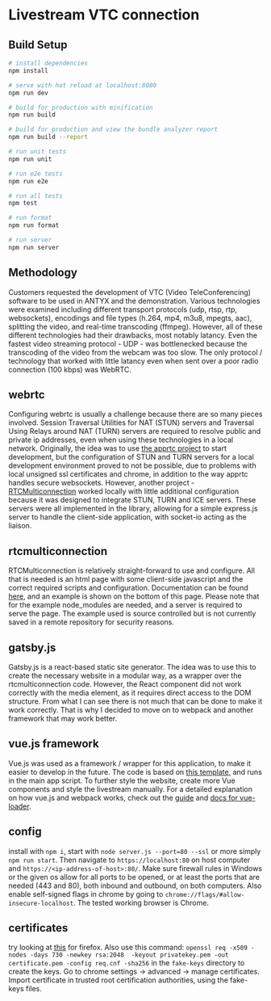 # Livestream VTC connection

## Build Setup

``` bash
# install dependencies
npm install

# serve with hot reload at localhost:8080
npm run dev

# build for production with minification
npm run build

# build for production and view the bundle analyzer report
npm run build --report

# run unit tests
npm run unit

# run e2e tests
npm run e2e

# run all tests
npm test

# run format
npm run format

# run server
npm run server
```

## Methodology

Customers requested the development of VTC (Video TeleConferencing) software to be used in ANTYX and the demonstration. Various technologies were examined including different transport protocols (udp, rtsp, rtp, websockets), encodings and file types (h.264, mp4, m3u8, mpegts, aac), splitting the video, and real-time transcoding (ffmpeg). However, all of these different technologies had their drawbacks, most notably latancy. Even the fastest video streaming protocol - UDP - was bottlenecked because the transcoding of the video from the webcam was too slow. The only protocol / technology that worked with little latancy even when sent over a poor radio connection (100 kbps) was WebRTC.

## webrtc

Configuring webrtc is usually a challenge because there are so many pieces involved. Session Traversal Utilities for NAT (STUN) servers and Traversal Using Relays around NAT (TURN) servers are required to resolve public and private ip addresses, even when using these technologies in a local network. Originally, the idea was to use [the apprtc project](https://github.com/webrtc/apprtc) to start development, but the configuration of STUN and TURN servers for a local development environment proved to not be possible, due to problems with local unsigned ssl certificates and chrome, in addition to the way apprtc handles secure websockets. However, another project - [RTCMulticonnection](https://github.com/muaz-khan/RTCMultiConnection) worked locally with little additional configuration because it was designed to integrate STUN, TURN and ICE servers. These servers were all implemented in the library, allowing for a simple express.js server to handle the client-side application, with socket-io acting as the liaison.

## rtcmulticonnection

RTCMulticonnection is relatively straight-forward to use and configure. All that is needed is an html page with some client-side javascript and the correct required scripts and configuration. Documentation can be found [here](https://github.com/muaz-khan/RTCMultiConnection/wiki/Bandwidth-Management), and an example is shown on the bottom of this page. Please note that for the example node_modules are needed, and a server is required to serve the page. The example used is source controlled but is not currently saved in a remote repository for security reasons.

## gatsby.js

Gatsby.js is a react-based static site generator. The idea was to use this to create the necessary website in a modular way, as a wrapper over the rtcmulticonnection code. However, the React component did not work correctly with the media element, as it requires direct access to the DOM structure. From what I can see there is not much that can be done to make it work correctly. That is why I decided to move on to webpack and another framework that may work better.

## vue.js framework

Vue.js was used as a framework / wrapper for this application, to make it easier to develop in the future. The code is based on [this template](https://github.com/vuejs-templates/webpack), and runs in the main app script. To further style the website, create more Vue components and style the livestream manually. For a detailed explanation on how vue.js and webpack works, check out the [guide](http://vuejs-templates.github.io/webpack/) and [docs for vue-loader](http://vuejs.github.io/vue-loader).

## config

install with `npm i`, start with `node server.js --port=80 --ssl` or more simply `npm run start`. Then navigate to `https://localhost:80` on host computer and `https://<ip-address-of-host>:80/`. Make sure firewall rules in Windows or the given os allow for all ports to be opened, or at least the ports that are needed (443 and 80), both inbound and outbound, on both computers. Also enable self-signed flags in chrome by going to `chrome://flags/#allow-insecure-localhost`. The tested working browser is Chrome.

## certificates

try looking at [this](https://superuser.com/questions/1303396/how-to-fix-firefox-59-no-longer-accepting-my-self-signed-ssl-certificate-on-dev) for firefox. Also use this command: `openssl req -x509 -nodes -days 730 -newkey rsa:2048  -keyout privatekey.pem -out certificate.pem -config req.cnf -sha256` in the `fake-keys` directory to create the keys. Go to chrome settings -> advanced -> manage certificates. Import certificate in trusted root certification authorities, using the fake-keys files.